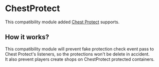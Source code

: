 # ChestProtect

This compatibility module added [Chest Protect](https://www.spigotmc.org/resources/53494/) supports.

## How it works?

This compatibility module will prevent fake protection check event pass to Chest Protect's listeners, so the protections won't be delete in accident.  
It also prevent players create shops on ChestProtect protected containers.